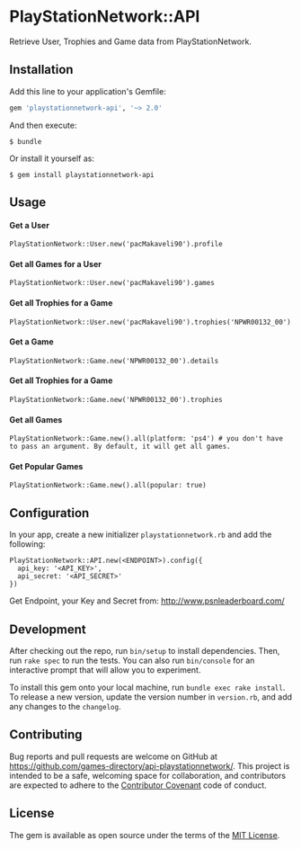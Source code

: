 # PlayStationNetwork::API

Retrieve User, Trophies and Game data from PlayStationNetwork.

## Installation

Add this line to your application's Gemfile:

```ruby
gem 'playstationnetwork-api', '~> 2.0'
```

And then execute:

    $ bundle

Or install it yourself as:

    $ gem install playstationnetwork-api

## Usage

#### Get a User
`PlayStationNetwork::User.new('pacMakaveli90').profile`

#### Get all Games for a User
`PlayStationNetwork::User.new('pacMakaveli90').games`


#### Get all Trophies for a Game
`PlayStationNetwork::User.new('pacMakaveli90').trophies('NPWR00132_00')`


#### Get a Game
`PlayStationNetwork::Game.new('NPWR00132_00').details`


#### Get all Trophies for a Game
`PlayStationNetwork::Game.new('NPWR00132_00').trophies`


#### Get all Games
`PlayStationNetwork::Game.new().all(platform: 'ps4') # you don't have to pass an argument. By default, it will get all games.`

#### Get Popular Games
`PlayStationNetwork::Game.new().all(popular: true)`

## Configuration

In your app, create a new initializer `playstationnetwork.rb` and add the following:

```
PlayStationNetwork::API.new(<ENDPOINT>).config({
  api_key: '<API_KEY>',
  api_secret: '<API_SECRET>'
})
```

Get Endpoint, your Key and Secret from: http://www.psnleaderboard.com/

## Development

After checking out the repo, run `bin/setup` to install dependencies. Then, run `rake spec` to run the tests. You can also run `bin/console` for an interactive prompt that will allow you to experiment.

To install this gem onto your local machine, run `bundle exec rake install`. To release a new version, update the version number in `version.rb`, and add any changes to the `changelog`.

## Contributing

Bug reports and pull requests are welcome on GitHub at https://github.com/games-directory/api-playstationnetwork/. This project is intended to be a safe, welcoming space for collaboration, and contributors are expected to adhere to the [Contributor Covenant](http://contributor-covenant.org) code of conduct.


## License

The gem is available as open source under the terms of the [MIT License](http://opensource.org/licenses/MIT).

